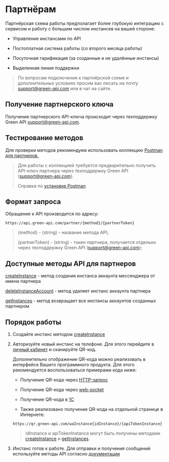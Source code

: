 # Партнёрам

Партнёрская схема работы предполагает более глубокую интеграцию с сервисом и работу с большим числом инстансев на вашей стороне:

* Управление инстансами по API

* Постоплатная система работы (со второго месяца работы)

* Посуточная тарификация (за созданные и не удалённые инстансы)

* Выделенная линия поддержки 

> По вопросам подключения к партнёрской схеме и дополнительных условиях просим вас писать на почту support@green-api.com или в чат на сайте.

## Получение партнерского ключа

Получение партнерского API-ключа происходит через техподдержку Green API support@green-api.com.

## Тестирование методов

Для проверки методов рекомендуем использовать коллекцию [Postman для партнеров.](https://github.com/green-api/partners-green-api-postman-collection)

> Для работы с коллекцией требуется предварительно получить API-ключ партнера через техподдержку Green API (support@green-api.com).
>
> Справка по [установке Postman](../postman-collection.md)

## Формат запроса 

Обращение к API производится по адресу:
```
https://api.green-api.com/partner/{method}/{partnerToken}
```

>{method} - (string) - название метода API;
>
>{partnerToken} - (string) - токен партнера, получается отдельно через техподдержку Green API (support@green-api.com);
 
## Доступные методы API для партнеров

[createInstance](./createInstance.md) - метод создания инстанса аккаунта мессенджера от имени партнера

[deleteInstanceAccount](./deleteInstanceAccount.md) - метод удаляет инстанс аккаунта партнера

[getInstances](./getInstances.md) - метод возвращает все инстансы аккаунтов созданных партнером

## Порядок работы

1. Создайте инстанс методом [createInstance](./createInstance.md)
2. Авторизуйте новый инстанс на телефоне. Для этого перейдите в [личный кабинет](https://console.green-api.com) и сканируйте QR-код.

    Дополнительно отображение QR-кода можно реализовать в интерфейсе Вашего программного продукта. Для этого рекомендуется воспользоваться примерами кода ниже:

    * Получение QR-кода через [HTTP-запрос](https://github.com/green-api/whatsapp-api-client/blob/master/examples/browserExampleQRCode.html)

    * Получение QR-кода через [web-socket](https://github.com/green-api/whatsapp-api-client/blob/master/examples/browserExampleQRCodeWebsocket.html)

    * Получение QR-кода в [1С](https://green-api.com/integrations/1c.html)

    * Также реализовано получение QR-кода на отдельной странице в Интернете: 
    ```
    https://qr.green-api.com/waInstance{idInstance}/{apiTokenInstance}
    ```
    > idInstance и apiTokenInstance могут быть получены методами [createInstance](./createInstance.md) и [getInstances](./getInstances.md).

3. Инстанс готов к работе. Для отправки и получения сообщений используйте методы API согласно [документации](../api/index.md)
